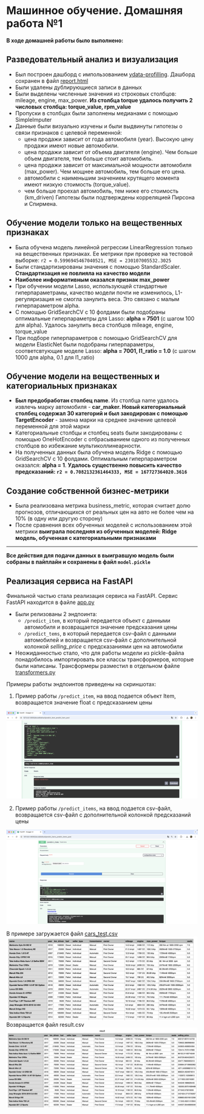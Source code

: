 # Машинное обучение. Домашняя работа №1
**В ходе домашней работы было выполнено:**
## Разведовательный анализ и визуализация
- Был построен дашборд с импользованием [ydata-profilling](https://github.com/ydataai/ydata-profiling). Дашборд сохранен в файл [report.html](./report.html)
- Были удалены дублирующиеся записи в данных
- Были выделены численные значения из строковых столбцов: mileage, engine, max_power. **Из столбца torque удалось получить 2 числовых столбца: torque_value, rpm_value**
- Пропуски в столбцах были заполнены медианами с помощью SimpleImputer
- Данные были визуально изучены и были выдвинуты гипотезы о связи признаков с целевой переменной:
    - цена продажи зависит от года автомобиля (year). Высокую цену продажи имеют новые автомобили.
    - цена продажи зависит от объема двигателя (engine). Чем больше объем двигателя, тем больше стоит автомобиль.
    - цена продажи зависит от максимальной мощности автомобиля (max_power). Чем мощнее автомобиль, тем больше его цена.
    - автомобили с наименьшим значением крутящего момента имеют низкую стоимость (torque_value).
    - чем больше проехал автомобиль, тем ниже его стоимость (km_driven)
Гипотезы были подтверждены корреляцией Пирсона и Спирмена.

## Обучение модели только на вещественных признаках

- Была обучена модель линейной регрессии LinearRegression только на вещественных признаках. Ее метрики при проверке на тестовой выборке: `r2 = 0.5996945467040521, MSE = 230107005532.3025`
- Были стандартизированы значения с помощью StandardScaler. **Стандартизация не повлияла на качество модели**
- **Наиболее информативным оказался признак max_power**
- При обучении модели Lasso, использующей стандартные гиперпараметрамы, качество модели почти не изменилось, L1-регуляризация не смогла занулить веса. Это связано с малым гиперпараметром alpha.
- С помощью GridSearchCV с 10 фолдами были подобраны оптимальные гиперпараметры для Lasso: **alpha = 7501** (с шагом 100 для alpha). Удалось занулить веса столбцов mileage, engine, torque_value
- При подборе гиперпараметров с помощью GridSearchCV для модели ElasticNet были подобраны гиперпараметры, соответсвтующие моделе Lasso: **alpha = 7001, l1_ratio = 1.0** (с шагом 1000 для alpha, 0.1 для l1_ratio)

## Обучение модели на вещественных и категориальных признаках
- **Был предобработан столбец name**. Из столбца name удалось извлечь марку автомобиля - **car_maker. Новый категориальный столбец содержал 30 категорий и был закодирован с помощью TargetEncoder** - замена марки на среднее значение целевой переменной для этой марки
- Категориальные столбцы и столбец seats были закодированы с помощью OneHotEncoder с отбрасыванием одного из полученных столбцов во избежание мультиколлинеарности.
- На полученных данных была обучена модель Ridge с помощью GridSearchCV с 10 фолдами. Оптимальным гиперпараметром оказался: **alpha = 1**. 
**Удалось существенно повысить качество предсказаний: `r2 = 0.7082132361464333, MSE = 167727364020.3616`**

## Создание собственной бизнес-метрики
- Была реализована метрика business_metric, которая считает долю прогнозов, отличающихся от реальных цен на авто не более чем на 10% (в одну или другую сторону)
- После сравнения всех обученных моделей с использованием этой метрики **выиграла последняя из обученных моделей: Ridge модель, обученная с категориальными признаками**
___
**Все действия для подачи данных в выигравшую модель были собраны в пайплайн и сохранены в файл `model.pickle`**

## Реализация сервиса на FastAPI
Финальной частью стала реализация сервиса на FastAPI.
Сервис FastAPI находится в файле [app.py](./app.py)
- Были релизованы 2 эндпоинта:
  - `/predict_item`, в который передается объект с данными автомобиля и возвращается значение предсказания цены 
  - `/predict_tems`, в который передается csv-файл с данными автомобилей и возвращается csv-файл с дополнительной колонкой *selling_price* с предсказаниями цен на автомобили
- Неожиданностью стало, что для работы модели из pickle-файла понадобилось импортировать все классы трансформеров, которые были написаны. Трансформеры разместил в отдельном файле [transformers.py](./transformers.py)

Примеры работы эндпоинтов приведены на скриншотах:
1) Пример работы `/predict_item`, на ввод подается объект Item, возвращается значение float с предсказанием цены

![Пример работы /predict_item](./screenshots/predict_item%20example.png)

2) Пример работы `/predict_items`, на ввод подается csv-файл, возвращается csv-файл с дополнительной колонкой предсказаний цены

![Пример работы /predict_items](./screenshots/predict_tems%20example.png)

В примере загружается файл [cars_test.csv](./cars_test.csv)
![cars_test.csv](./screenshots/car_test.csv%20preview.png)
Возвращается файл result.csv
![result.csv](./screenshots/predict_items%20result.png)
